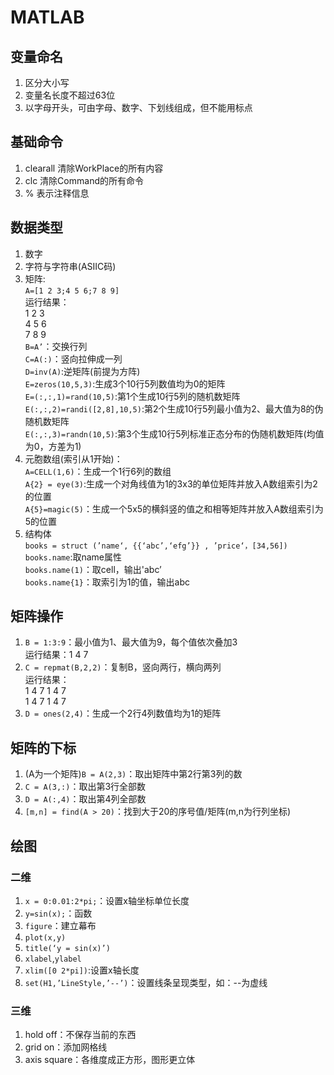 # MATLAB
## 变量命名
1. 区分大小写
2. 变量名长度不超过63位
3. 以字母开头，可由字母、数字、下划线组成，但不能用标点

## 基础命令
1. clearall 清除WorkPlace的所有内容
2. clc 清除Command的所有命令
3. % 表示注释信息

## 数据类型
1. 数字
2. 字符与字符串(ASIIC码)
3. 矩阵:<br>
   `A=[1 2 3;4 5 6;7 8 9]`<br>运行结果：<br>1 2 3<br>4 5 6<br>7 8 9<br>`B=A’`：交换行列<br>`C=A(:)`：竖向拉伸成一列<br>`D=inv(A)`:逆矩阵(前提为方阵)<br>`E=zeros(10,5,3)`:生成3个10行5列数值均为0的矩阵<br>`E=(:,:,1)=rand(10,5)`:第1个生成10行5列的随机数矩阵<br>`E(:,:,2)=randi([2,8],10,5)`:第2个生成10行5列最小值为2、最大值为8的伪随机数矩阵<br>`E(:,:,3)=randn(10,5)`:第3个生成10行5列标准正态分布的伪随机数矩阵(均值为0，方差为1)
4. 元胞数组(索引从1开始)：<br>
   `A=CELL(1,6)`：生成一个1行6列的数组<br>`A{2} = eye(3)`:生成一个对角线值为1的3x3的单位矩阵并放入A数组索引为2的位置<br>`A{5}=magic(5)`：生成一个5x5的横斜竖的值之和相等矩阵并放入A数组索引为5的位置
5. 结构体<br>`books = struct (’name‘, {{‘abc’,‘efg’}} , ’price‘，[34,56])`<br>`books.name`:取name属性<br>`books.name(1)`：取cell，输出'abc’<br> `books.name{1}`：取索引为1的值，输出abc

## 矩阵操作
1. `B = 1:3:9`：最小值为1、最大值为9，每个值依次叠加3<br>运行结果：1 4 7<br>
2. `C = repmat(B,2,2)`：复制B，竖向两行，横向两列<br>运行结果：<br>1 4 7 1 4 7<br>1 4 7 1 4 7
3. `D = ones(2,4)`：生成一个2行4列数值均为1的矩阵 

## 矩阵的下标
1. (A为一个矩阵)`B = A(2,3)`：取出矩阵中第2行第3列的数
2. `C = A(3,:)`：取出第3行全部数
3. `D = A(:,4)`：取出第4列全部数
4. `[m,n] = find(A > 20)`：找到大于20的序号值/矩阵(m,n为行列坐标)

## 绘图
### 二维
1. `x = 0:0.01:2*pi;`：设置x轴坐标单位长度
2. `y=sin(x);`：函数
3. `figure`：建立幕布
4. `plot(x,y)`
5. `title(‘y = sin(x)’)`
6. `xlabel`,`ylabel`
7. `xlim([0 2*pi])`:设置x轴长度
8. `set(H1,’LineStyle,’--’)`：设置线条呈现类型，如：--为虚线
### 三维
1. hold off：不保存当前的东西
2. grid on：添加网格线
3. axis square：各维度成正方形，图形更立体
